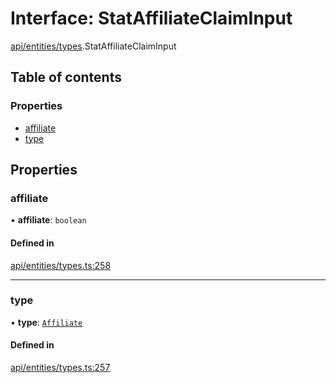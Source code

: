 # Interface: StatAffiliateClaimInput

[api/entities/types](../wiki/api.entities.types).StatAffiliateClaimInput

## Table of contents

### Properties

- [affiliate](../wiki/api.entities.types.StatAffiliateClaimInput#affiliate)
- [type](../wiki/api.entities.types.StatAffiliateClaimInput#type)

## Properties

### affiliate

• **affiliate**: `boolean`

#### Defined in

[api/entities/types.ts:258](https://github.com/PolymeshAssociation/polymesh-sdk/blob/88db4a91/src/api/entities/types.ts#L258)

___

### type

• **type**: [`Affiliate`](../wiki/api.entities.types.ClaimType#affiliate)

#### Defined in

[api/entities/types.ts:257](https://github.com/PolymeshAssociation/polymesh-sdk/blob/88db4a91/src/api/entities/types.ts#L257)
